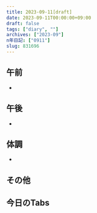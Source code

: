 ```yaml
---
title: 2023-09-11[draft]
date: 2023-09-11T00:00:00+09:00
draft: false
tags: ["diary", ""]
archives: ["2023-09"]
n年日記: ["0911"]
slug: 831696
---
```

## 午前
- 
## 午後
- 
## 体調
- 
## その他
## 今日のTabs